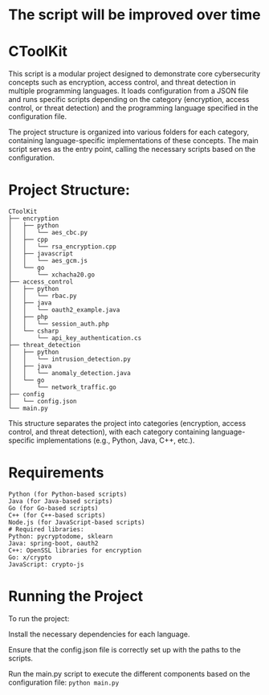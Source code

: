 # The script will be improved over time

# CToolKit

This script is a modular project designed to demonstrate core cybersecurity concepts such as encryption, access control, and threat detection in multiple programming languages. It loads configuration from a JSON file and runs specific scripts depending on the category (encryption, access control, or threat detection) and the programming language specified in the configuration file.

The project structure is organized into various folders for each category, containing language-specific implementations of these concepts. The main script serves as the entry point, calling the necessary scripts based on the configuration.


# Project Structure:

```
CToolKit
├── encryption
│   ├── python
│   │   └── aes_cbc.py
│   ├── cpp
│   │   └── rsa_encryption.cpp
│   ├── javascript
│   │   └── aes_gcm.js
│   └── go
│       └── xchacha20.go
├── access_control
│   ├── python
│   │   └── rbac.py
│   ├── java
│   │   └── oauth2_example.java
│   ├── php
│   │   └── session_auth.php
│   └── csharp
│       └── api_key_authentication.cs
├── threat_detection
│   ├── python
│   │   └── intrusion_detection.py
│   ├── java
│   │   └── anomaly_detection.java
│   └── go
│       └── network_traffic.go
├── config
│   └── config.json
└── main.py
```
This structure separates the project into categories (encryption, access control, and threat detection), with each category containing language-specific implementations (e.g., Python, Java, C++, etc.).



# Requirements
```
Python (for Python-based scripts)
Java (for Java-based scripts)
Go (for Go-based scripts)
C++ (for C++-based scripts)
Node.js (for JavaScript-based scripts)
# Required libraries:
Python: pycryptodome, sklearn
Java: spring-boot, oauth2
C++: OpenSSL libraries for encryption
Go: x/crypto
JavaScript: crypto-js
```
# Running the Project
To run the project:

Install the necessary dependencies for each language.

Ensure that the config.json file is correctly set up with the paths to the scripts.

Run the main.py script to execute the different components based on the configuration file:
```python main.py```

